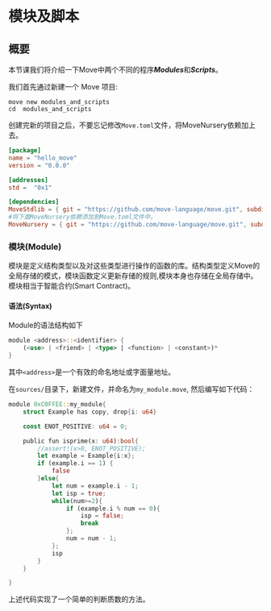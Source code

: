 # 模块及脚本

## 概要

本节课我们将介绍一下Move中两个不同的程序***Modules***和***Scripts***。

我们首先通过新建一个 Move 项目:
```shell
move new modules_and_scripts
cd  modules_and_scripts
```
创建完新的项目之后，不要忘记修改`Move.toml`文件，将MoveNursery依赖加上去。
```toml
[package]
name = "hello_move"
version = "0.0.0"

[addresses]
std =  "0x1"

[dependencies]
MoveStdlib = { git = "https://github.com/move-language/move.git", subdir = "language/move-stdlib", rev = "main" }
#将下面MoveNursery依赖添加到Move.toml文件中。
MoveNursery = { git = "https://github.com/move-language/move.git", subdir = "language/move-stdlib/nursery", rev = "main" }
```

### 模块(Module)

模块是定义结构类型以及对这些类型进行操作的函数的库。结构类型定义Move的全局存储的模式，模块函数定义更新存储的规则,模块本身也存储在全局存储中。模块相当于智能合约(Smart Contract)。

#### 语法(Syntax)

Module的语法结构如下

```rust
module <address>::<identifier> {
    (<use> | <friend> | <type> | <function> | <constant>)*
}
```

其中`<address>`是一个有效的命名地址或字面量地址。

在`sources/`目录下，新建文件，并命名为`my_module.move`, 然后编写如下代码：

```rust
module 0xC0FFEE::my_module{
    struct Example has copy, drop{i: u64}

    const ENOT_POSITIVE: u64 = 0;

    public fun isprime(x: u64):bool{
        //assert!(x>0, ENOT_POSITIVE);
        let example = Example{i:x};
        if (example.i == 1) {
            false
        }else{
            let num = example.i - 1;
            let isp = true;
            while(num>=2){
                if (example.i % num == 0){
                    isp = false;
                    break
                };
                num = num - 1;
            };
            isp
        }
    }

}
```
上述代码实现了一个简单的判断质数的方法。
